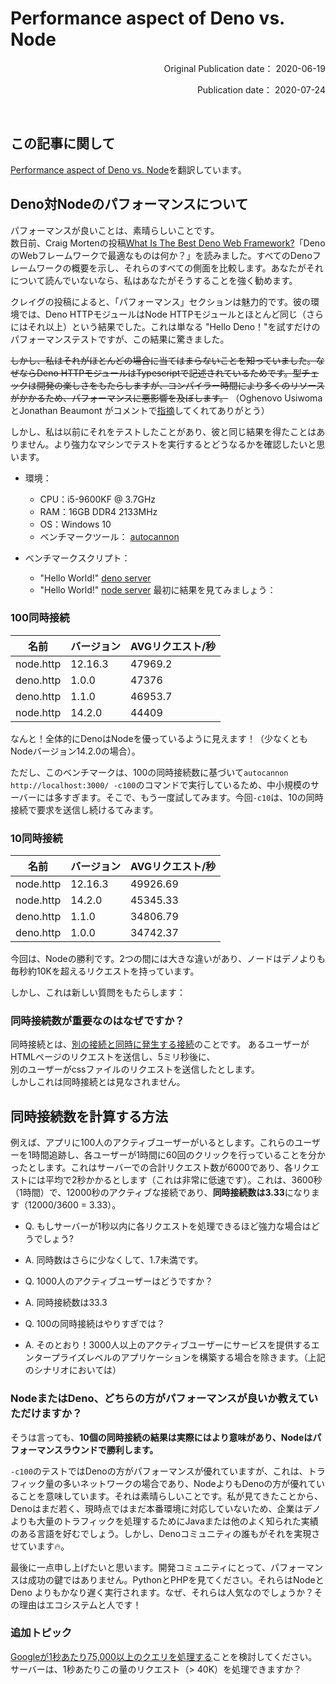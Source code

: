 # Performance aspect of Deno vs. Node

<div style="text-align: right;">
<p>Original Publication date： 2020-06-19</p>
<p>Publication date： 2020-07-24</p><br>
</div>

## この記事に関して
[Performance aspect of Deno vs. Node](https://dev.to/gjuoun/perfomance-aspect-of-deno-vs-node-js-4dke)を翻訳しています。

## Deno対Nodeのパフォーマンスについて
パフォーマンスが良いことは、素晴らしいことです。  
数日前、Craig Mortenの投稿[What Is The Best Deno Web Framework?](https://dev.to/craigmorten/what-is-the-best-deno-web-framework-2k69)「DenoのWebフレームワークで最適なものは何か？」を読みました。すべてのDenoフレームワークの概要を示し、それらのすべての側面を比較します。あなたがそれについて読んでいないなら、私はあなたがそうすることを強く勧めます。  

クレイグの投稿によると、「パフォーマンス」セクションは魅力的です。彼の環境では、Deno HTTPモジュールはNode HTTPモジュールとほとんど同じ（さらにはそれ以上）という結果でした。これは単なる "Hello Deno！"を試すだけのパフォーマンステストですが、この結果に驚きました。  

~~しかし、私はそれがほとんどの場合に当てはまらないことを知っていました。なぜならDeno HTTPモジュールはTypescriptで記述されているためです。型チェックは開発の楽しさをもたらしますが、コンパイラー時間により多くのリソースがかかるため、パフォーマンスに悪影響を及ぼします。~~
（Oghenovo UsiwomaとJonathan Beaumont がコメントで[指摘](https://dev.to/eunovo/comment/10hn2)してくれてありがとう）

しかし、私は以前にそれをテストしたことがあり、彼と同じ結果を得たことはありません。より強力なマシンでテストを実行するとどうなるかを確認したいと思います。

- 環境：
  - CPU：i5-9600KF @ 3.7GHz
  - RAM：16GB DDR4 2133MHz
  - OS：Windows 10
  - ベンチマークツール： [autocannon](https://github.com/mcollina/autocannon)

- ベンチマークスクリプト：
  - "Hello World!" [deno server](https://github.com/deligenius/deligenius/blob/master/benchmark/deno.http.tsv)
  - "Hello World!" [node server](https://github.com/deligenius/deligenius/blob/master/benchmark/node.http.js)
最初に結果を見てみましょう：

### 100同時接続
|名前	|バージョン	|AVGリクエスト/秒|
|-|-|-|
|node.http	|12.16.3	|47969.2|
|deno.http	|1.0.0	|47376|
|deno.http	|1.1.0	|46953.7|
|node.http	|14.2.0	|44409|
なんと！全体的にDenoはNodeを優っているように見えます！（少なくともNodeバージョン14.2.0の場合）。  

ただし、このベンチマークは、100の同時接続数に基づいて`autocannon http://localhost:3000/ -c100`のコマンドで実行しているため、中小規模のサーバーには多すぎます。そこで、もう一度試してみます。今回`-c10`は、10の同時接続で要求を送信し続けるてみます。  

### 10同時接続
|名前	|バージョン|	AVGリクエスト/秒|
|-|-|-|
|node.http	|12.16.3	|49926.69|
|node.http	|14.2.0	|45345.33|
|deno.http	|1.1.0	|34806.79|
|deno.http	|1.0.0	|34742.37|
今回は、Nodeの勝利です。2つの間には大きな違いがあり、ノードはデノよりも毎秒約10Kを超えるリクエストを持っています。  

しかし、これは新しい質問をもたらします：

### 同時接続数が重要なのはなぜですか？
同時接続とは、[別の接続と同時に発生する接続](https://blog.litespeedtech.com/2013/04/26/concurrent-connections-demystified/#:~:text=A%20concurrent%20connection%20is%20a,mean%20the%20exact%20same%20time.)のことです。  
あるユーザーがHTMLページのリクエストを送信し、5ミリ秒後に、  
別のユーザーがcssファイルのリクエストを送信したとします。  
しかしこれは同時接続とは見なされません。

## 同時接続数を計算する方法
例えば、アプリに100人のアクティブユーザーがいるとします。これらのユーザーを1時間追跡し、各ユーザーが1時間に60回のクリックを行っていることを分かったとします。これはサーバーでの合計リクエスト数が6000であり、各リクエストには平均で2秒かかるとします（これは非常に低速です）。これは、3600秒（1時間）で、12000秒のアクティブな接続であり、**同時接続数は3.33**になります（12000/3600 = 3.33）。  

- Q. もしサーバーが1秒以内に各リクエストを処理できるほど強力な場合はどうでしょう?
- A. 同時数はさらに少なくして、1.7未満です。

- Q. 1000人のアクティブユーザーはどうですか？
- A. 同時接続数は33.3

- Q. 100の同時接続はやりすぎでは？  
- A. そのとおり！3000人以上のアクティブユーザーにサービスを提供するエンタープライズレベルのアプリケーションを構築する場合を除きます。（上記のシナリオにおいては）

### NodeまたはDeno、どちらの方がパフォーマンスが良いか教えていただけますか？
そうは言っても、**10個の同時接続の結果は実際にはより意味があり、Nodeはパフォーマンスラウンドで勝利します。**  

`-c100`のテストではDenoの方がパフォーマンスが優れていますが、これは、トラフィック量の多いネットワークの場合であり、NodeよりもDenoの方が優れていることを意味しています。それは素晴らしいことです。私が見てきたことから、Denoはまだ若く、現時点ではまだ本番環境に対応していないため、企業はデノよりも大量のトラフィックを処理するためにJavaまたは他のよく知られた実績のある言語を好むでしょう。しかし、Denoコミュニティの誰もがそれを実現させています🔥。  

最後に一点申し上げたいと思います。開発コミュニティにとって、パフォーマンスは成功の鍵ではありません。PythonとPHPを見てください。それらはNodeとDeno よりもかなり遅く実行されます。なぜ、それらは人気なのでしょうか？その理由はエコシステムと人です！

### 追加トピック
[Googleが1秒あたり75,000以上のクエリを処理する](https://99firms.com/blog/google-search-statistics/)ことを検討してください。
サーバーは、1秒あたりこの量のリクエスト（> 40K）を処理できますか？

